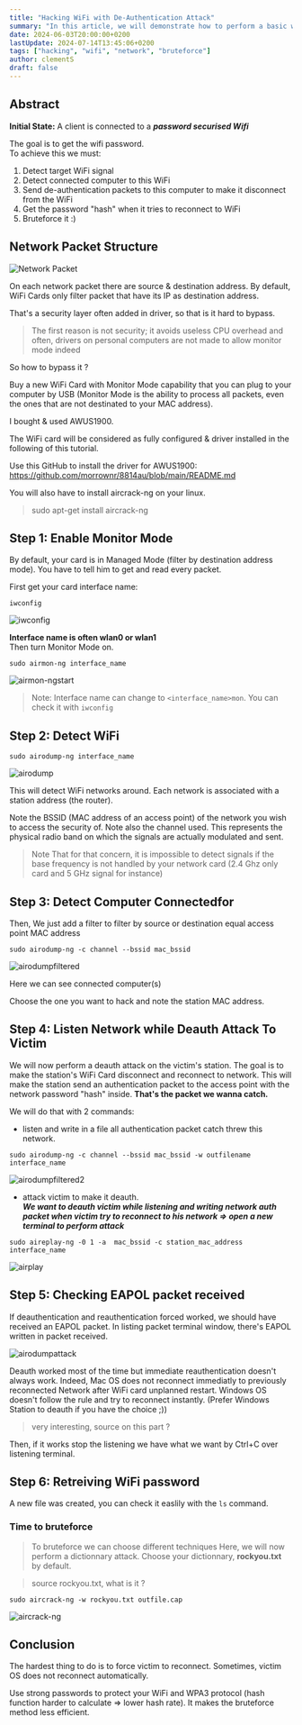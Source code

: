 ```yaml
---
title: "Hacking WiFi with De-Authentication Attack"
summary: "In this article, we will demonstrate how to perform a basic wifi attack with `aircrack-ng` by forcing client deauthentication, retrieving the password hash and finally bruteforcing the password."
date: 2024-06-03T20:00:00+0200
lastUpdate: 2024-07-14T13:45:06+0200
tags: ["hacking", "wifi", "network", "bruteforce"]
author: clementS
draft: false
---
```


## Abstract

**Initial State:** A client is connected to a ***password securised Wifi***

The goal is to get the wifi password.  
To achieve this we must:  
1) Detect target WiFi signal
2) Detect connected computer to this WiFi
3) Send de-authentication packets to this computer to make it disconnect from the WiFi
4) Get the password "hash" when it tries to reconnect to WiFi
5) Bruteforce it :)

## Network Packet Structure

![Network Packet](ip_header.jpg)

On each network packet there are source & destination address.
By default, WiFi Cards only filter packet that have its IP as destination address.

That's a security layer often added in driver, so that is it hard to bypass.
> The first reason is not security; it avoids useless CPU overhead and often, drivers on personal computers are not made to allow monitor mode indeed

So how to bypass it ?

Buy a new WiFi Card with Monitor Mode capability that you can plug to your computer by USB (Monitor Mode is the ability to process all packets, even the ones that are not destinated to your MAC address).

I bought & used AWUS1900.

The WiFi card will be considered as fully configured & driver installed in the following of this tutorial.

Use this GitHub to install the driver for AWUS1900:  
https://github.com/morrownr/8814au/blob/main/README.md

You will also have to install aircrack-ng on your linux.

> sudo apt-get install aircrack-ng

## Step 1: Enable Monitor Mode
By default, your card is in Managed Mode (filter by destination address mode). You have to tell him to get and read every packet.

First get your card interface name:
```
iwconfig
```

![iwconfig](iwconfig.png)

**Interface name is often wlan0 or wlan1**  
Then turn Monitor Mode on.  


```
sudo airmon-ng interface_name
```

![airmon-ngstart](airmon-ngstart.png)

> Note: Interface name can change to `<interface_name>mon`. You can check it with `iwconfig`

## Step 2: Detect WiFi

```
sudo airodump-ng interface_name  
```
![airodump](airodump.png)

This will detect WiFi networks around. Each network is associated with a station address (the router).

Note the BSSID (MAC address of an access point) of the network you wish to access the security of.
Note also the channel used. This represents the physical radio band on which the signals are actually modulated and sent.
> Note That for that concern, it is impossible to detect signals if the base frequency is not handled by your network card (2.4 Ghz only card and 5 GHz signal for instance)

## Step 3: Detect Computer Connectedfor

Then, We just add a filter to filter by source or destination equal access point MAC address
```
sudo airodump-ng -c channel --bssid mac_bssid
```

![airodumpfiltered](airodumpfiltered.png)

Here we can see connected computer(s)

Choose the one you want to hack and note the station MAC address.

## Step 4: Listen Network while Deauth Attack To Victim

We will now perform a deauth attack on the victim's station. The goal is to make the station's WiFi Card disconnect and reconnect to network. This will make the  station send an authentication packet to the access point with the network password "hash" inside. **That's the packet we wanna catch.**

We will do that with 2 commands:  
- listen and write in a file all authentication packet catch threw this network.
```
sudo airodump-ng -c channel --bssid mac_bssid -w outfilename interface_name 
```

![airodumpfiltered2](airodumpfiltered2.png)

- attack victim to make it deauth.  
***We want to deauth victim while listening and writing network auth packet when victim try to reconnect to his network => open a new terminal to perform attack***
```
sudo aireplay-ng -0 1 -a  mac_bssid -c station_mac_address interface_name
```

![airplay](airplay.png)

## Step 5: Checking EAPOL packet received

If deauthentication and reauthentication forced worked, we should have received an EAPOL packet. In listing packet terminal window, there's EAPOL written in packet received.

![airodumpattack](airodumpattack.png)

Deauth worked most of the time but immediate reauthentication doesn't always work. Indeed, Mac OS does not reconnect immediatly to previously reconnected Network after WiFi card unplanned restart. Windows OS doesn't follow the rule and try to reconnect instantly. (Prefer Windows Station to deauth if you have the choice ;))

> very interesting,  source on this part  ?

Then, if it works stop the listening we have what we want by Ctrl+C over listening terminal.

## Step 6: Retreiving WiFi password

A new file was created, you can check it easlily with the `ls` command.

### Time to bruteforce
> To bruteforce we can choose different techniques
Here, we will now perform a dictionnary attack.
Choose your dictionnary, **rockyou.txt** by default.

> source rockyou.txt, what is it ?

```
sudo aircrack-ng -w rockyou.txt outfile.cap
```

![aircrack-ng](aircrack-ng.png)

## Conclusion

The hardest thing to do is to force victim to reconnect. Sometimes, victim OS does not reconnect automatically.  

Use strong passwords to protect your WiFi and WPA3 protocol (hash function harder to calculate => lower hash rate). It makes the bruteforce method less efficient.
